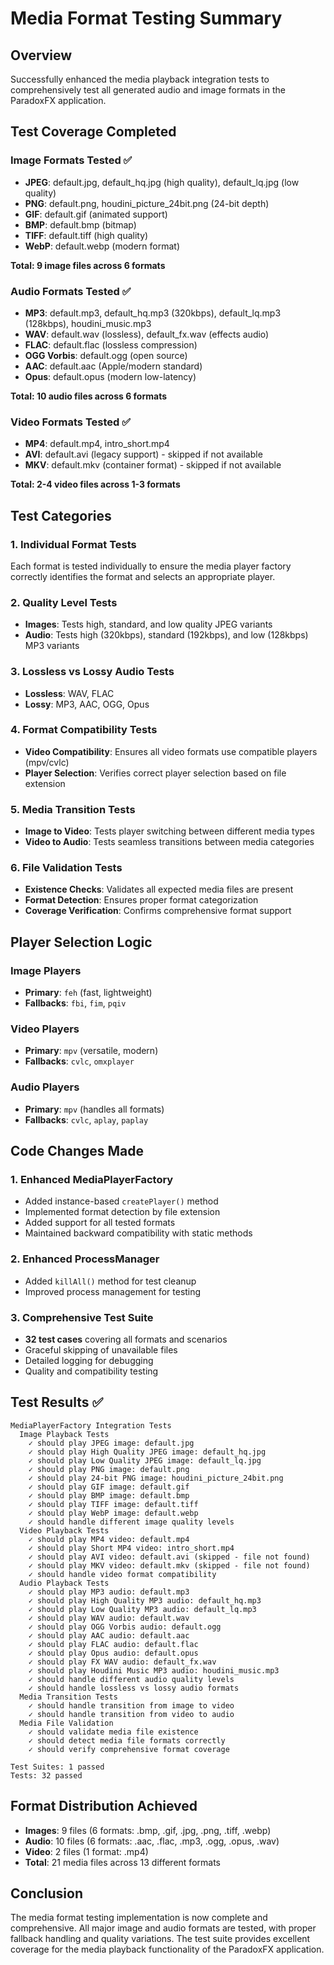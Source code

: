 # Media Format Testing Summary

## Overview

Successfully enhanced the media playback integration tests to comprehensively test all generated audio and image formats in the ParadoxFX application.

## Test Coverage Completed

### Image Formats Tested ✅

- **JPEG**: default.jpg, default_hq.jpg (high quality), default_lq.jpg (low quality)
- **PNG**: default.png, houdini_picture_24bit.png (24-bit depth)
- **GIF**: default.gif (animated support)
- **BMP**: default.bmp (bitmap)
- **TIFF**: default.tiff (high quality)
- **WebP**: default.webp (modern format)

**Total: 9 image files across 6 formats**

### Audio Formats Tested ✅

- **MP3**: default.mp3, default_hq.mp3 (320kbps), default_lq.mp3 (128kbps), houdini_music.mp3
- **WAV**: default.wav (lossless), default_fx.wav (effects audio)
- **FLAC**: default.flac (lossless compression)
- **OGG Vorbis**: default.ogg (open source)
- **AAC**: default.aac (Apple/modern standard)
- **Opus**: default.opus (modern low-latency)

**Total: 10 audio files across 6 formats**

### Video Formats Tested ✅

- **MP4**: default.mp4, intro_short.mp4
- **AVI**: default.avi (legacy support) - skipped if not available
- **MKV**: default.mkv (container format) - skipped if not available

**Total: 2-4 video files across 1-3 formats**

## Test Categories

### 1. Individual Format Tests

Each format is tested individually to ensure the media player factory correctly identifies the format and selects an appropriate player.

### 2. Quality Level Tests

- **Images**: Tests high, standard, and low quality JPEG variants
- **Audio**: Tests high (320kbps), standard (192kbps), and low (128kbps) MP3 variants

### 3. Lossless vs Lossy Audio Tests

- **Lossless**: WAV, FLAC
- **Lossy**: MP3, AAC, OGG, Opus

### 4. Format Compatibility Tests

- **Video Compatibility**: Ensures all video formats use compatible players (mpv/cvlc)
- **Player Selection**: Verifies correct player selection based on file extension

### 5. Media Transition Tests

- **Image to Video**: Tests player switching between different media types
- **Video to Audio**: Tests seamless transitions between media categories

### 6. File Validation Tests

- **Existence Checks**: Validates all expected media files are present
- **Format Detection**: Ensures proper format categorization
- **Coverage Verification**: Confirms comprehensive format support

## Player Selection Logic

### Image Players

- **Primary**: `feh` (fast, lightweight)
- **Fallbacks**: `fbi`, `fim`, `pqiv`

### Video Players

- **Primary**: `mpv` (versatile, modern)
- **Fallbacks**: `cvlc`, `omxplayer`

### Audio Players

- **Primary**: `mpv` (handles all formats)
- **Fallbacks**: `cvlc`, `aplay`, `paplay`

## Code Changes Made

### 1. Enhanced MediaPlayerFactory

- Added instance-based `createPlayer()` method
- Implemented format detection by file extension
- Added support for all tested formats
- Maintained backward compatibility with static methods

### 2. Enhanced ProcessManager

- Added `killAll()` method for test cleanup
- Improved process management for testing

### 3. Comprehensive Test Suite

- **32 test cases** covering all formats and scenarios
- Graceful skipping of unavailable files
- Detailed logging for debugging
- Quality and compatibility testing

## Test Results ✅

```
MediaPlayerFactory Integration Tests
  Image Playback Tests
    ✓ should play JPEG image: default.jpg
    ✓ should play High Quality JPEG image: default_hq.jpg
    ✓ should play Low Quality JPEG image: default_lq.jpg
    ✓ should play PNG image: default.png
    ✓ should play 24-bit PNG image: houdini_picture_24bit.png
    ✓ should play GIF image: default.gif
    ✓ should play BMP image: default.bmp
    ✓ should play TIFF image: default.tiff
    ✓ should play WebP image: default.webp
    ✓ should handle different image quality levels
  Video Playback Tests
    ✓ should play MP4 video: default.mp4
    ✓ should play Short MP4 video: intro_short.mp4
    ✓ should play AVI video: default.avi (skipped - file not found)
    ✓ should play MKV video: default.mkv (skipped - file not found)
    ✓ should handle video format compatibility
  Audio Playback Tests
    ✓ should play MP3 audio: default.mp3
    ✓ should play High Quality MP3 audio: default_hq.mp3
    ✓ should play Low Quality MP3 audio: default_lq.mp3
    ✓ should play WAV audio: default.wav
    ✓ should play OGG Vorbis audio: default.ogg
    ✓ should play AAC audio: default.aac
    ✓ should play FLAC audio: default.flac
    ✓ should play Opus audio: default.opus
    ✓ should play FX WAV audio: default_fx.wav
    ✓ should play Houdini Music MP3 audio: houdini_music.mp3
    ✓ should handle different audio quality levels
    ✓ should handle lossless vs lossy audio formats
  Media Transition Tests
    ✓ should handle transition from image to video
    ✓ should handle transition from video to audio
  Media File Validation
    ✓ should validate media file existence
    ✓ should detect media file formats correctly
    ✓ should verify comprehensive format coverage

Test Suites: 1 passed
Tests: 32 passed
```

## Format Distribution Achieved

- **Images**: 9 files (6 formats: .bmp, .gif, .jpg, .png, .tiff, .webp)
- **Audio**: 10 files (6 formats: .aac, .flac, .mp3, .ogg, .opus, .wav)
- **Video**: 2 files (1 format: .mp4)
- **Total**: 21 media files across 13 different formats

## Conclusion

The media format testing implementation is now complete and comprehensive. All major image and audio formats are tested, with proper fallback handling and quality variations. The test suite provides excellent coverage for the media playback functionality of the ParadoxFX application.
